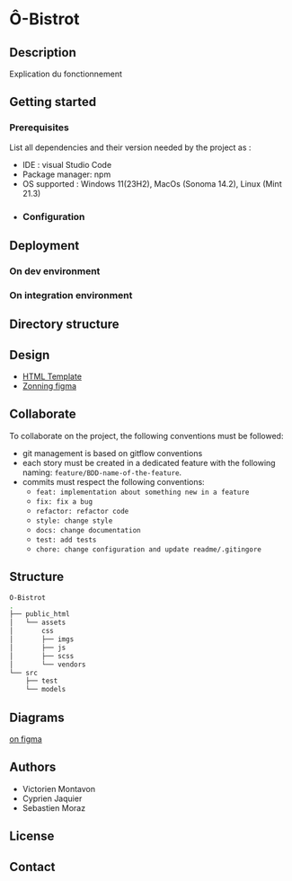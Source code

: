 # Ô-Bistrot
## Description
Explication du fonctionnement
## Getting started
### Prerequisites
List all dependencies and their version needed by the project as :
- IDE : visual Studio Code
- Package manager: npm
- OS supported : Windows 11(23H2), MacOs (Sonoma 14.2), Linux (Mint 21.3)
- ### Configuration
## Deployment
### On dev environment
### On integration environment
## Directory structure
## Design
- [HTML Template](https://www.free-css.com/free-css-templates/page277/pigga)
- [Zonning figma](https://www.figma.com/file/C4iOldeuuSRcGp3kcR0gpv/O-Bistrot?type=design&node-id=0%3A1&mode=design&t=AwjxqQ0ZgTjpz8BE-1)
## Collaborate

To collaborate on the project, the following conventions must be followed:
- git management is based on gitflow conventions
- each story must be created in a dedicated feature with the following naming: `feature/BDD-name-of-the-feature`.
- commits must respect the following conventions:
  - `feat: implementation about something new in a feature`
  - `fix: fix a bug`
  - `refactor: refactor code`
  - `style: change style`
  - `docs: change documentation`
  - `test: add tests`
  - `chore: change configuration and update readme/.gitingore`
## Structure 
```bash
O-Bistrot
.
├── public_html
│   └── assets
│       css
│       ├── imgs
│       ├── js
│       ├── scss
│       └── vendors
└── src
    ├── test
    └── models
```
## Diagrams
[on figma](https://www.figma.com/file/dXGq9ZvB5ZjJXiPXw1TcwZ/Untitled?type=design&node-id=0-1&mode=design&t=E6n5gu7ZWdJKxPgy-0)
## Authors
- Victorien Montavon
- Cyprien Jaquier
- Sebastien Moraz
## License
## Contact
